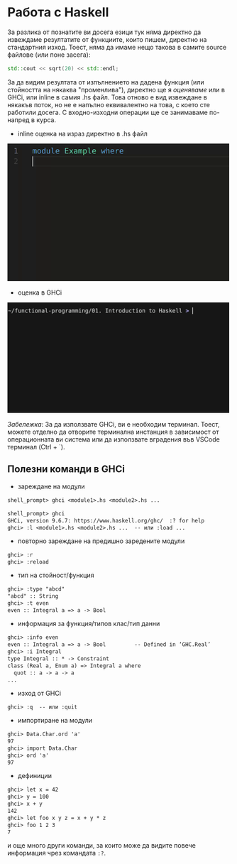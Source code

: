 # Работа с Haskell

За разлика от познатите ви досега езици тук няма
директно да извеждаме резултатите от функциите,
които пишем, директно на стандартния изход. Тоест,
няма да имаме нещо такова в самите source файлове
(или поне засега):

```cpp
std::cout << sqrt(20) << std::endl;
```

За да видим резултата от изпълнението на дадена функция
(или стойността на някаква "променлива"), директно ще я
*оценяваме* или в GHCi, или inline в самия .hs файл.
Това отново е вид извеждане в някакъв поток, но не
е напълно еквивалентно на това, с което сте работили досега.
С входно-изходни операции ще се занимаваме по-напред
в курса.

- inline оценка на израз директно в .hs файл

<img src="./media/eval.gif" width="500"/>

- оценка в GHCi

<img src="./media/ghci.gif" width="500"/>

*Забележка*: За да използвате GHCi, ви е необходим терминал.
Тоест, можете отделно да отворите терминална инстанция в зависимост
от операционната ви система или да използвате вградения във VSCode терминал
(Ctrl + `).

## Полезни команди в GHCi

- зареждане на модули

```
shell_prompt> ghci <module1>.hs <module2>.hs ...
```

```
shell_prompt> ghci
GHCi, version 9.6.7: https://www.haskell.org/ghc/  :? for help
ghci> :l <module1>.hs <module2>.hs ...  -- или :load ...
```

- повторно зареждане на предишно заредените модули

```
ghci> :r
ghci> :reload
```

- тип на стойност/функция

```
ghci> :type "abcd"
"abcd" :: String
ghci> :t even
even :: Integral a => a -> Bool
```

- информация за функция/типов клас/тип данни

```
ghci> :info even
even :: Integral a => a -> Bool         -- Defined in ‘GHC.Real’
ghci> :i Integral
type Integral :: * -> Constraint
class (Real a, Enum a) => Integral a where
  quot :: a -> a -> a
...
```

- изход от GHCi

```
ghci> :q  -- или :quit
```

- импортиране на модули

```
ghci> Data.Char.ord 'a'
97
ghci> import Data.Char
ghci> ord 'a'
97
```

- дефиниции

```
ghci> let x = 42
ghci> y = 100
ghci> x + y
142
ghci> let foo x y z = x + y * z
ghci> foo 1 2 3
7
```

и още много други команди, за които може да видите повече информация
чрез командата `:?`.
